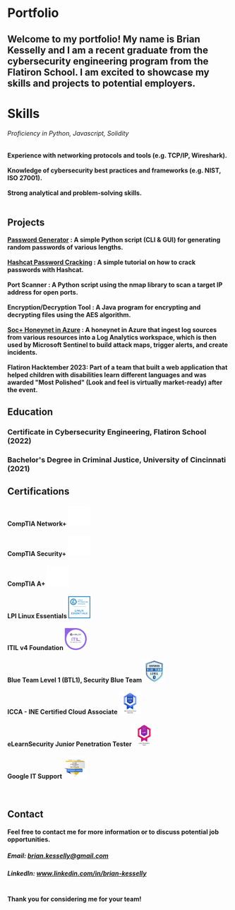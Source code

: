# Portfolio 
## Welcome to my portfolio! My name is Brian Kesselly and I am a recent graduate from the cybersecurity engineering program from the Flatiron School. I am excited to showcase my skills and projects to potential employers.

# Skills
###### Proficiency in Python, Javascript, Solidity

<b>Experience with networking protocols and tools (e.g. TCP/IP, Wireshark). <b/> <br>
<br>
<b>Knowledge of cybersecurity best practices and frameworks (e.g. NIST, ISO 27001). <b/> <br>
<br>
<b>Strong analytical and problem-solving skills. <b/> <br>
<br>
## Projects
[Password Generator](https://github.com/bkesselly/Portfolio/tree/main/Password%20Generator) : A simple Python script (CLI & GUI) for generating random passwords of various lengths. <br>
<br>
[Hashcat Password Cracking](https://github.com/bkesselly/Portfolio/blob/main/Cracking%20PWs%20with%20Hashcat/Hashcat_Lab.md) : A simple tutorial on how to crack passwords with Hashcat. <br>
<br>
Port Scanner : A Python script using the nmap library to scan a target IP address for open ports. <br>
<br>
Encryption/Decryption Tool : A Java program for encrypting and decrypting files using the AES algorithm. <br>
<br>
[Soc+ Honeynet in Azure](https://github.com/bkesselly/Portfolio/tree/main/SOC%20%2B%20Honeynet%20in%20Azure) : A honeynet in Azure that ingest log sources from various resources into a Log Analytics workspace, which is then used by Microsoft Sentinel to build attack maps, trigger alerts, and create incidents.  <br>
<br>
Flatiron Hacktember 2023: Part of a team that built a web application that helped children with disabilities learn different languages and was awarded "Most Polished" (Look and feel is virtually market-ready) after the event.
<br>
## Education
### Certificate in Cybersecurity Engineering, Flatiron School (2022)
### Bachelor's Degree in Criminal Justice, University of Cincinnati (2021)

## Certifications
#### CompTIA Network+ <img src="images/NetworkPlus_Logo_White.png" alt="SecurityPlus" width="50">
#### CompTIA Security+ <img src="images/SecurityPlus_Logo_White.png" alt="SecurityPlus" width="50">
#### CompTIA A+ <img src="images/Aplus Logo_White.png" alt="SecurityPlus" width="50">
#### LPI Linux Essentials <img src="images/LPI_Essentials.png" alt="SecurityPlus" width="50">
#### ITIL v4 Foundation <img src="images/ITIL_Foundation.png" alt="SecurityPlus" width="50">
#### Blue Team Level 1 (BTL1), Security Blue Team	<img src="images/blueteam_level1.png" alt="SecurityPlus" width="50">
#### ICCA - INE Certified Cloud Associate	<img src="images/ICCA_Badge.png" alt="SecurityPlus" width="50">
#### eLearnSecurity Junior Penetration Tester <img src="images/eJPT_Badge.png" alt="SecurityPlus" width="50">
#### Google IT Support <img src="images/GCC_badge_IT_Support.png" alt="SecurityPlus" width="50">
<br>

## Contact
#### Feel free to contact me for more information or to discuss potential job opportunities.

##### Email: brian.kesselly@gmail.com
##### LinkedIn: www.linkedin.com/in/brian-kesselly
<br>
<b>Thank you for considering me for your team!</b>

